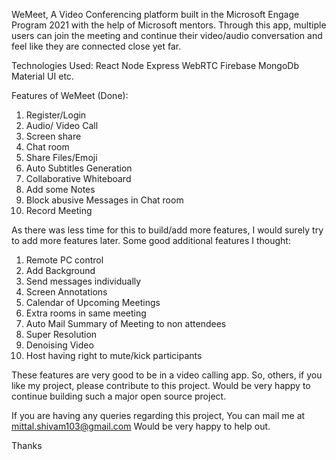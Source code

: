 WeMeet, A Video Conferencing platform built in the Microsoft Engage Program 2021 with the help of Microsoft mentors. Through this app, multiple users can join the meeting and continue their video/audio conversation and feel like they are connected close yet far.


Technologies Used:
React
Node
Express
WebRTC
Firebase
MongoDb
Material UI etc.

Features of WeMeet (Done):
1. Register/Login
2. Audio/ Video Call
3. Screen share
4. Chat room
5. Share Files/Emoji
6. Auto Subtitles Generation
7. Collaborative Whiteboard
8. Add some Notes
9. Block abusive Messages in Chat room
10. Record Meeting


As there was less time for this to build/add more features, I would surely try to add more features later. Some good additional features I thought:
1. Remote PC control
2. Add Background
3. Send messages individually
4. Screen Annotations
5. Calendar of Upcoming Meetings
6. Extra rooms in same meeting
7. Auto Mail Summary of Meeting to non attendees
8. Super Resolution
9. Denoising Video
10. Host having right to mute/kick participants

These features are very good to be in a video calling app. So, others, if you like my project, please contribute to this project. Would be very happy to continue building such a major open source project.


If you are having any queries regarding this project, You can mail me at mittal.shivam103@gmail.com Would be very happy to help out.

Thanks
